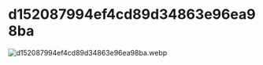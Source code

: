 # d152087994ef4cd89d34863e96ea98ba

![d152087994ef4cd89d34863e96ea98ba.webp](d152087994ef4cd89d34863e96ea98ba%202d71c240cc374b73a242cc8b86472ace/d152087994ef4cd89d34863e96ea98ba.webp)